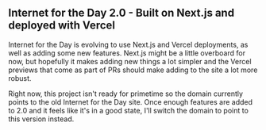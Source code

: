 ## Internet for the Day 2.0 - Built on Next.js and deployed with Vercel

Internet for the Day is evolving to use Next.js and Vercel deployments, as well as adding some new features. Next.js might be a little overboard for now, but hopefully it makes adding new things a lot simpler and the Vercel previews that come as part of PRs should make adding to the site a lot more robust.

Right now, this project isn't ready for primetime so the domain currently points to the old Internet for the Day site. Once enough features are added to 2.0 and it feels like it's in a good state, I'll switch the domain to point to this version instead.
